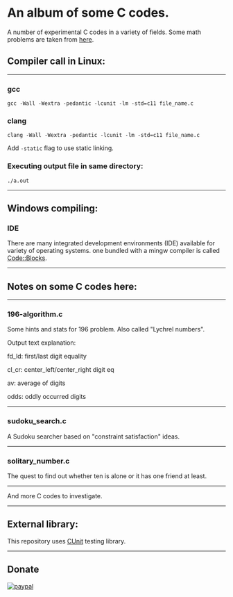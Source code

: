 # An album of some C codes.

A number of experimental C codes in a variety of fields. Some math problems are taken from [here](https://mathworld.wolfram.com/UnsolvedProblems.html).

## Compiler call in Linux:
***

### gcc 
```
gcc -Wall -Wextra -pedantic -lcunit -lm -std=c11 file_name.c
```
### clang
```
clang -Wall -Wextra -pedantic -lcunit -lm -std=c11 file_name.c
```

Add `-static` flag to use static linking.  

### Executing output file in same directory:
```
./a.out
```
***

## Windows compiling:
### IDE
There are many integrated development environments (IDE) available for variety of operating systems. one bundled with a mingw compiler is called [Code::Blocks](https://www.codeblocks.org/downloads/binaries/).

***
## Notes on some C codes here:
***
### 196-algorithm.c
Some hints and stats for 196 problem. Also called "Lychrel numbers".

Output text explanation:

fd_ld: first/last digit equality

cl_cr: center_left/center_right digit eq

av: average of digits

odds: oddly occurred digits

***
### sudoku_search.c
A Sudoku searcher based on "constraint satisfaction" ideas.

***
### solitary_number.c
The quest to find out whether ten is alone or it has one friend at least.

***
And more C codes to investigate.

***
## External library:
This repository uses [CUnit](http://cunit.sourceforge.net/) testing library.

***
## Donate
[![paypal](https://www.paypalobjects.com/en_US/i/btn/btn_donateCC_LG.gif)](https://www.paypal.com/paypalme/ompp00)



